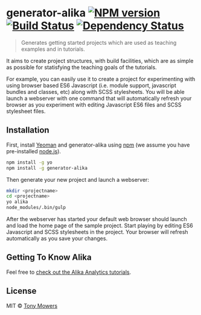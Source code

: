 # generator-alika [![NPM version][npm-image]][npm-url] [![Build Status][travis-image]][travis-url] [![Dependency Status][daviddm-image]][daviddm-url]
> Generates getting started projects which are used as teaching examples and in tutorials.

It aims to create project structures, with build facilities, which are as simple as possible for statisfying the teaching goals of the tutorials. 

For example, you can easily use it to create a project for experimenting with using browser based ES6 Javascript (i.e. module support, javascript bundles and classes, etc) along with SCSS stylesheets. You will be able launch a webserver with one command that will automatically refresh your browser as you experiment with editing Javascript ES6 files and SCSS stylesheet files.  

## Installation

First, install [Yeoman](http://yeoman.io) and generator-alika using [npm](https://www.npmjs.com/) (we assume you have pre-installed [node.js](https://nodejs.org/)).

```bash
npm install -g yo
npm install -g generator-alika
```

Then generate your new project and launch a webserver:

```bash
mkdir <projectname>
cd <projectname>
yo alika
node_modules/.bin/gulp
```

After the webserver has started your default web browser should launch and load the home page of the sample project. Start playing by editing ES6 Javascript and SCSS stylesheets in the project. Your browser will refresh automatically as you save your changes.

## Getting To Know Alika

 Feel free to [check out the Alika Analytics tutorials](http://www.alika.ch/tutorials).

## License

MIT © [Tony Mowers](http://www.alika.ch/people/tony-mowers)


[npm-image]: https://badge.fury.io/js/generator-alika.svg
[npm-url]: https://npmjs.org/package/generator-alika
[travis-image]: https://travis-ci.org/tony-mowers/generator-alika.svg?branch=master
[travis-url]: https://travis-ci.org/tony-mowers/generator-alika
[daviddm-image]: https://david-dm.org/tony-mowers/generator-alika.svg?theme=shields.io
[daviddm-url]: https://david-dm.org/tony-mowers/generator-alika
